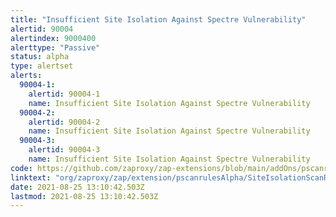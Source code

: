 ```yaml
---
title: "Insufficient Site Isolation Against Spectre Vulnerability"
alertid: 90004
alertindex: 9000400
alerttype: "Passive"
status: alpha
type: alertset
alerts:
  90004-1:
    alertid: 90004-1
    name: Insufficient Site Isolation Against Spectre Vulnerability
  90004-2:
    alertid: 90004-2
    name: Insufficient Site Isolation Against Spectre Vulnerability
  90004-3:
    alertid: 90004-3
    name: Insufficient Site Isolation Against Spectre Vulnerability
code: https://github.com/zaproxy/zap-extensions/blob/main/addOns/pscanrulesAlpha/src/main/java/org/zaproxy/zap/extension/pscanrulesAlpha/SiteIsolationScanRule.java
linktext: "org/zaproxy/zap/extension/pscanrulesAlpha/SiteIsolationScanRule.java"
date: 2021-08-25 13:10:42.503Z
lastmod: 2021-08-25 13:10:42.503Z
---
```

